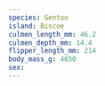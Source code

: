 ```yaml
---
species: Gentoo
island: Biscoe
culmen_length_mm: 46.2
culmen_depth_mm: 14.4
flipper_length_mm: 214
body_mass_g: 4650
sex: 
---
```

